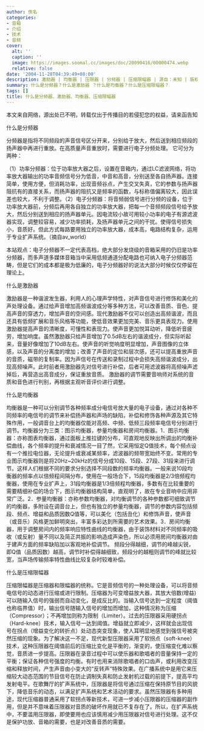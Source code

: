 ```yaml
---
author: 佚名
categories:
- 音箱
- 介绍
- 技术
- 音频
cover:
  alt: ''
  caption: ''
  image: https://images.soomal.cc/images/doc/20090416/00000474.webp
  relative: false
date: '2004-11-28T04:39:49+08:00'
description: 激励器 | 均衡器 | 压限器 | 分频器 | 压缩限幅器 | 源自：未知 | 版权：整理 |  平均/总评分：09.67/29
summary: 什么是分频器？什么是激励器 ？什么是均衡器？什么是压缩限幅器？
tags: []
title: 什么是分频器、激励器、均衡器、压缩限幅器
---
```


本文来自网络，源出处已不明，转载仅出于传播目的若侵犯您的权益，请来函告知

什么是分频器

分频器是指将不同频段的声音信号区分开来，分别给于放大，然后送到相应频段的扬声器中再进行重放。在高质量声音重放时，需要进行电子分频处理。 它可分为两种：

（1）功率分频器：位于功率放大器之后，设置在音箱内，通过LC滤波网络，将功率放大器输出的功率音频信号分为低音，中音和高音，分别送至各自扬声器。连接简单，使用方便，但消耗功率，出现音频谷点，产生交叉失真，它的参数与扬声器阻抗有的直接关系，而扬声器的阻抗又是频率的函数，与标称值偏离较大，因此误差也较大，不利于调整。（2）电子分频器：将音频弱信号进行分频的设备，位于功率放大器前，分频后再用各自独立的功率放大器，把每一个音频频段信号给予放大，然后分别送到相应的扬声器单元。因电流较小故可用较小功率的电子有源滤波器实现，调整较容易，减少功率损耗，及扬声器单元之间的干扰。使得信号损失小，音质好。但此方式每路要用独立的功率放大器，成本高，电路结构复杂，运用于专业扩声系统。（摘自av_world）



本站观点：电子分频器不一定代表高档，绝大部分发烧级的音箱采用的仍旧是功率分频器，而多声道多媒体音箱当中采用低频通道分配电路也可纳入电子分频器范畴，但是它们的成本都是极为低廉的，电子分频器好的说法大部分时候仅仅停留在理论上。



什么是激励器

激励器是一种谐波发生器，利用人的心理声学特性，对声音信号进行修饰和美化的声处理设备。通过给声音增加高频谐波成分等多种方法，可以改善音质、音色、提高声音的穿透力，增加声音的空间感。现代激励器不仅可以创造出高频谐波，而且还具有低频扩展和音乐风格等功能，使低音效果更加完美、音乐更具表现力。使用激励器提高声音的清晰度，可懂性和表现力。使声音更加悦耳动听，降低听音疲劳，增加响度。虽然激励器只给声音增加了0.5dB左右的谐波成分，但实际听起来，音量好像增加了10dB左右。使声音的听觉响度明显增加，声音图像的立体感，以及声音的分离度的增加；改善了声音的定位和层次感，还可以提高重放声音的音质，磁带的复制率。因为声信号在传送和录制过程中会损失高频谐波成分，出现高频噪声。此时前者用激励器先对信号进行补偿，后者可用滤波器将高频噪声滤掉后，再营造出高音成分，保证重放音质。 激励器的调节需要音响师对系统的音质和音色进行判别，再根据主观听音评价进行调整。

什么是均衡器

均衡器是一种可以分别调节各种频率成分电信号放大量的电子设备，通过对各种不同频率的电信号的调节来补偿扬声器和声场的缺陷，补偿和修饰各种声源及其它特殊作用，一般调音台上的均衡器仅能对高频、中频、低频三段频率电信号分别进行调节。均衡器分为三类：图示均衡器，参量均衡器和房间均衡器。1．图示均衡器：亦称图表均衡器，通过面板上推拉键的分布，可直观地反映出所调出的均衡补偿曲线，各个频率的提升和衰减情况一目了然，它采用恒定Q值技术，每个频点设有一个推拉电位器，无论提升或衰减某频率，滤波器的频带宽始终不变。常用的专业图示均衡器则是将20Hz~20kHz的信号分成10段、15段、27段、31段来进行调节。这样人们根据不同的要求分别选择不同段数的频率均衡器。一般来说10段均衡器的频率点以倍频程间隔分布，使用在一般场合下，15段均衡器是2/3倍频程均衡器，使用在专业扩声上，31段均衡器是1/3倍频程均衡器，多数有在比较重要的需要精细补偿的场合下，图示均衡器结构简单，直观明了，故在专业音响中应用非常广泛。2．参量均衡器：亦称参数均衡器，对均衡调节的各种参数都可细致调节的均衡器，多附设在调音台上，但也有独立的参量均衡器，调节的参数内容包括频段、频点、增益和品质因数Q值等，可以美化（包括丑化）和修饰声音，使声音（或音乐）风格更加鲜明突出，丰富多彩达到所需要的艺术效果。3．房间均衡器，用于调整房间内的频率响应特性曲线的均衡器，由于装饰材料对不同频率的吸收（或反射）量不同以及简正共振的影响造成声染色，所以必须用房间均衡器对由于建声方面的频率缺陷加以客观地补偿调节。 频段分得越细，调节的峰越尖锐，即Q值（品质因数）越高，调节时补偿得越细致，频段分的越粗则调节的峰就比较宽，当声场传输频率特性曲线比较复杂时较难补偿。

什么是压缩限幅器

压缩限幅器是压缩器和限幅器的统称。它是音频信号的一种处理设备，可以将音频电信号的动态进行压缩或进行限制。压缩器为可变增益放大器，其放大倍数(增益)可以随输入信号的强弱而自动变化，是成反比的。当输入信号达到一定程度（阈值也称临界值）时，输出信号随输入信号的增加而增加，这种情况称为压缩（Compressor）；不再增加则称为限制（Limiter）。过去的压限器采用硬拐点（Hard-knee）技术，输入信号一达到阈值。增益就立即减少，这样就会出现信号在拐点（增益变化的转折点）处动态突变现象，使人耳明显地感觉到强信号被突然压缩的现象。为了解决这一不足，现代新型压限器采用了软拐点（soft-knee）技术，这种压限器在阈值前后的压缩比变化是平衡的，渐变的，使压缩变化难以察觉，音质进一步提高。压限器在录音过程中可以使乐器和歌唱者的音量保持一定的平衡；保证各种信号强度的均衡。有时也用来消除歌唱者的口齿声，或利用改变压缩和释放时间，产生声音由小变大的“反转声”特殊效果。在广播系统中是用它来压缩较大动态范围的节目信号在防止调制失真和防止发射机过载的前提下，提高平均发射电平。在歌舞厅的扩声系统中，压限器是将信号通过压缩在保持原节目的风貌下，降低音乐的动态，以满足扩声系统和艺术活动的要求。虽然压限器有多种用途，现代压缩器普通采用了软拐点等新技术，可进一步减小压限器的压缩器的副作用，但是并不意味着压限器对音质的破坏作用就已不复存在了。所以，在扩声系统中，不要滥用压限器，即使要用也应该慎用减少用压限器对信号进行处理。这不仅是保护功放、音箱的需要，也是对改善音质的需要。